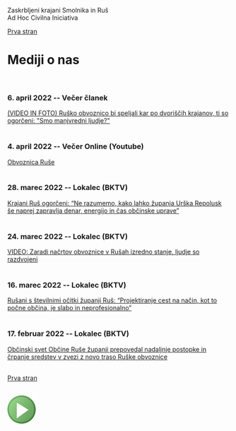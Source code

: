 
Zaskrbljeni krajani Smolnika in Ruš
<br/>
Ad Hoc Civilna Iniciativa 

[Prva stran](index.md)

# Mediji o nas
<br/>


### 6. april 2022 -- Večer članek
[(VIDEO IN FOTO) Ruško obvoznico bi speljali kar po dvoriščih krajanov, ti so ogorčeni: "Smo manjvredni ljudje?"](https://www.vecer.com/maribor/aktualno/video-in-foto-rusko-obvoznico-bi-speljali-kar-po-dvoriscih-krajanov-ti-so-ogorceni-smo-manjvredni-ljudje-10277692)
<br/>
<br/>


### 4. april 2022 -- Večer Online (Youtube)
[Obvoznica Ruše](https://youtu.be/wASHrHIMiEA)
<br/>
<br/>


### 28. marec 2022 -- Lokalec (BKTV)
[Krajani Ruš ogorčeni: “Ne razumemo, kako lahko županja Urška Repolusk še naprej zapravlja denar, energijo in čas občinske uprave”](https://lokalec.si/novice/krajani-rus-ogorceni-ne-razumemo-kako-lahko-zupanja-urska-repolusk-se-naprej-zapravlja-denar-energijo-in-cas-obcinske-uprave/)
<br/>
<br/>


### 24. marec 2022 -- Lokalec (BKTV)
[VIDEO: Zaradi načrtov obvoznice v Rušah izredno stanje, ljudje so razdvojeni](https://lokalec.si/novice/video-zaradi-nacrtov-obvoznice-v-rusah-izredno-stanje-ljudje-so-razdvojeni/)
<br/>
<br/>


### 16. marec 2022 -- Lokalec (BKTV)
[Rušani s številnimi očitki županji Ruš: “Projektiranje cest na način, kot to počne občina, je slabo in neprofesionalno”](https://lokalec.si/novice/rusani-s-stevilnimi-ocitki-zupanji-rus-projektiranje-cest-na-nacin-kot-to-pocne-obcina-je-slabo-in-neprofesionalno/)
<br/>
<br/>

	
### 17. februar 2022 -- Lokalec (BKTV)
[Občinski svet Občine Ruše županji prepovedal nadaljnje postopke in črpanje sredstev v zvezi z novo traso Ruške obvoznice](https://lokalec.si/novice/obcinski-svet-obcine-ruse-prepovedal-nadaljnje-postopke-in-crpanje-sredstev-v-zvezi-z-novo-traso-ruske-obvoznice/)
<br/>
<br/>



[Prva stran](index.md)
<br/>
<br/>
	
![GIT](./pic/status_work_green_64x64.png)